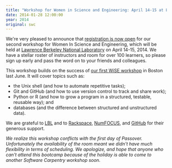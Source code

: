 ```yaml
---
title: "Workshop for Women in Science and Engineering: April 14-15 at LBL"
date: 2014-01-28 12:00:00
year: 2014
original: swc
---
```

<p>
  We're very pleased to announce that
  <a href="http://wise-sf.eventbrite.com/">registration is now open</a>
  for our second workshop for Women In Science and Engineering,
  which will be held at <a href="http://www.lbl.gov">Lawrence Berkeley National Laboratory</a>
  on April 14-15, 2014.
  We have a stellar roster of instructors
  and room for over 100 learners,
  so please sign up early and pass the word on to your friends and colleagues.
</p>
<p>
  This workshop builds on the success of <a href="{{site.baseurl}}/blog/2013/07/wise-roundup.html">our first WiSE workshop</a>
  in Boston last June.
  It will cover topics such as:
</p>
<ul>
  <li>the Unix shell (and how to automate repetitive tasks);</li>
  <li>Git and GitHub (and how to use version control to track and share work);</li>
  <li>Python or R (and how to grow a program in a structured, testable, reusable way); and</li>
  <li>databases (and the difference between structured and unstructured data).</li>
</ul>
<p>
  We are grateful to <a href="http://www.lbl.gov">LBL</a>
  and to <a href="http://www.rackspace.com/">Rackspace</a>,
  <a href="http://numfocus.org/">NumFOCUS</a>,
  and <a href="http://github.com">GitHub</a>
  for their generous support.
</p>
<p>
  <em>
    We realize this workshop conflicts with the first day of Passover. 
    Unfortunately the availability of the room 
    meant we didn't have much flexibility in terms of scheduling.
    We apologize, and hope that anyone who can't attend 
    this bootcamp because of the holiday 
    is able to come to another Software Carpentry workshop soon.
  </em>
</p>
